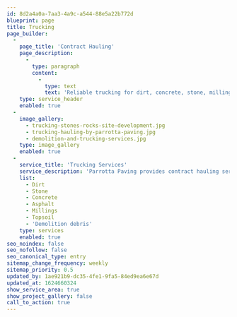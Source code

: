 ```yaml
---
id: 8d2a4a0a-7aa3-4a9c-a544-88e5a22b772d
blueprint: page
title: Trucking
page_builder:
  -
    page_title: 'Contract Hauling'
    page_description:
      -
        type: paragraph
        content:
          -
            type: text
            text: 'Reliable trucking for dirt, concrete, stone, millings, and more.'
    type: service_header
    enabled: true
  -
    image_gallery:
      - trucking-stones-rocks-site-development.jpg
      - trucking-hauling-by-parrotta-paving.jpg
      - demolition-and-trucking-services.jpg
    type: image_gallery
    enabled: true
  -
    service_title: 'Trucking Services'
    service_description: 'Parrotta Paving provides contract hauling services. We also provide <a href="/millings-request" class="underline">Millings </a> via our request form.'
    list:
      - Dirt
      - Stone
      - Concrete
      - Asphalt
      - Millings
      - Topsoil
      - 'Demolition debris'
    type: services
    enabled: true
seo_noindex: false
seo_nofollow: false
seo_canonical_type: entry
sitemap_change_frequency: weekly
sitemap_priority: 0.5
updated_by: 1ae921b9-dc35-4fe1-9fa5-84ed9ea6e67d
updated_at: 1624660324
show_service_area: true
show_project_gallery: false
call_to_action: true
---
```

